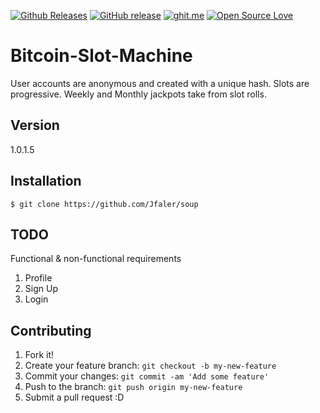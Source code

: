 [![Github Releases](https://img.shields.io/github/downloads/atom/atom/latest/total.svg)](https://github.com/Jfaler/Bitcoin-Slot-Machine/releases)
[![GitHub release](https://img.shields.io/github/release/qubyte/rubidium.svg)](https://github.com/Jfaler/Bitcoin-Slot-Machine/releases)
[![ghit.me](https://ghit.me/badge.svg?repo=Jfaler/soup)](https://ghit.me/repo/Jfaler/soup)
[![Open Source Love](https://badges.frapsoft.com/os/v1/open-source.png?v=103)](https://github.com/Jfaler/soup/)

# Bitcoin-Slot-Machine
User accounts are anonymous and created with a unique hash.  Slots are progressive. Weekly and Monthly jackpots take from slot rolls.

## Version 
1.0.1.5

## Installation
`
$ git clone https://github.com/Jfaler/soup
`
## TODO 

Functional & non-functional requirements

1. Profile
2. Sign Up
3. Login

## Contributing

1. Fork it!
2. Create your feature branch: `git checkout -b my-new-feature`
3. Commit your changes: `git commit -am 'Add some feature'`
4. Push to the branch: `git push origin my-new-feature`
5. Submit a pull request :D

